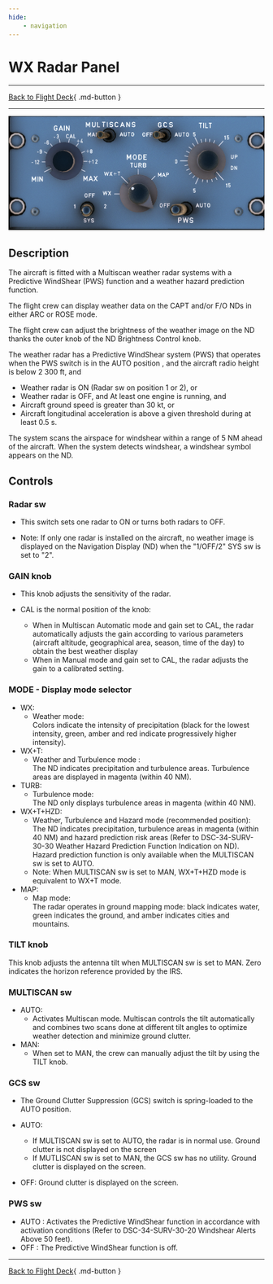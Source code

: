 ```yaml
---
hide:
    - navigation
---
```


# WX Radar Panel

---

[Back to Flight Deck](../flight-deck.md){ .md-button }

---

![WX Radar Panel](../../../assets/a32nx-briefing/pedestal/WX-radar-Panel.png "WX Radar Panel")

## Description

The aircraft is fitted with a Multiscan weather radar systems with a Predictive WindShear (PWS) function and a weather hazard prediction function.

The flight crew can display weather data on the CAPT and/or F/O NDs in either ARC or ROSE mode.

The flight crew can adjust the brightness of the weather image on the ND thanks the outer knob of the ND Brightness Control knob.

The weather radar has a Predictive WindShear system (PWS) that operates when the PWS switch is in the AUTO position , and the aircraft radio height is below 2 300 ft, and

- Weather radar is ON (Radar sw on position 1 or 2), or
- Weather radar is OFF, and
 At least one engine is running, and
- Aircraft ground speed is greater than 30 kt, or
- Aircraft longitudinal acceleration is above a given threshold during at least 0.5 s.

The system scans the airspace for windshear within a range of 5 NM ahead of the aircraft. When the system detects windshear, a windshear symbol appears on the ND.

## Controls

### Radar sw

- This switch sets one radar to ON or turns both radars to OFF.

- Note: If only one radar is installed on the aircraft, no weather image is displayed on the Navigation Display (ND) when the "1/OFF/2" SYS sw is set to "2".

### GAIN knob

- This knob adjusts the sensitivity of the radar.

- CAL is the normal position of the knob:
    - When in Multiscan Automatic mode and gain set to CAL, the radar automatically adjusts the gain according to various parameters (aircraft altitude, geographical area, season, time of the day) to obtain the best weather display
    - When in Manual mode and gain set to CAL, the radar adjusts the gain to a calibrated setting.

### MODE - Display mode selector

- WX:
    - Weather mode:<br/>
        Colors indicate the intensity of precipitation (black for the lowest intensity, green, amber and red indicate progressively higher intensity).
- WX+T:
    - Weather and Turbulence mode :<br/>
    The ND indicates precipitation and turbulence areas. Turbulence areas are displayed in magenta (within 40 NM).
- TURB:
    - Turbulence mode:<br/>
    The ND only displays turbulence areas in magenta (within 40 NM).
- WX+T+HZD:
    - Weather, Turbulence and Hazard mode (recommended position):<br/>
    The ND indicates precipitation, turbulence areas in magenta (within 40 NM) and hazard prediction risk areas (Refer to DSC-34-SURV-30-30 Weather Hazard Prediction Function Indication on ND).
    Hazard prediction function is only available when the MULTISCAN sw is set to AUTO.
    - Note: When MULTISCAN sw is set to MAN, WX+T+HZD mode is equivalent to WX+T mode.
- MAP:
    - Map mode:<br/>
      The radar operates in ground mapping mode: black indicates water, green indicates the ground, and amber indicates cities and mountains.

###  TILT knob

This knob adjusts the antenna tilt when MULTISCAN sw is set to MAN. Zero indicates the horizon reference provided by the IRS.

### MULTISCAN sw

- AUTO:
    - Activates Multiscan mode. Multiscan controls the tilt automatically and combines two scans done at different tilt angles to optimize weather detection and minimize ground clutter.
- MAN:
    - When set to MAN, the crew can manually adjust the tilt by using the TILT knob.

### GCS sw

- The Ground Clutter Suppression (GCS) switch is spring-loaded to the AUTO position.

- AUTO:
    - If MULTISCAN sw is set to AUTO, the radar is in normal use. Ground clutter is not displayed on the screen
    - If MUTLISCAN sw is set to MAN, the GCS sw has no utility. Ground clutter is displayed on the screen.
- OFF: Ground clutter is displayed on the screen.

### PWS sw

- AUTO : Activates the Predictive WindShear function in accordance with activation  conditions (Refer to DSC-34-SURV-30-20 Windshear Alerts Above 50 feet).
- OFF : The Predictive WindShear function is off.

---

[Back to Flight Deck](../flight-deck.md){ .md-button }

